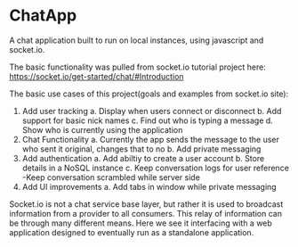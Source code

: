 # ChatApp
A chat application built to run on local instances, using javascript and socket.io.

The basic functionality was pulled from socket.io tutorial project here: https://socket.io/get-started/chat/#Introduction

The basic use cases of this project(goals and examples from socket.io site):
1. Add user tracking
  a. Display when users connect or disconnect
  b. Add support for basic nick names
  c. Find out who is typing a message
  d. Show who is currently using the application
2. Chat Functionality
  a. Currently the app sends the message to the user who sent it original, changes that to no
  b. Add private messaging
3. Add authentication
  a. Add abiltiy to create a user account
  b. Store details in a NoSQL instance
  c. Keep conversation logs for user reference
   -Keep conversation scrambled while server side
4. Add UI improvements
  a. Add tabs in window while private messaging


Socket.io is not a chat service base layer, but rather it is used to broadcast information from a provider to all consumers. This relay of information can be through many different means. Here we see it interfacing with a web application designed to eventually run as a standalone application.